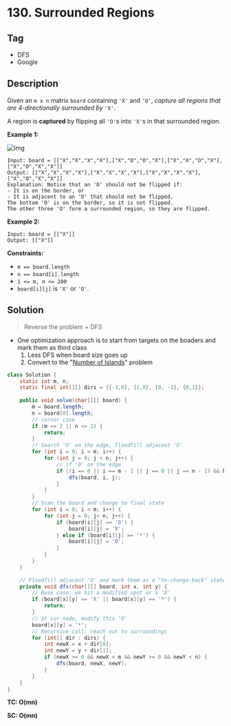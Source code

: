 # 130. Surrounded Regions

## Tag

- DFS
- Google

## Description 

Given an `m x n` matrix `board` containing `'X'` and `'O'`, *capture all regions that are 4-directionally surrounded by* `'X'`.

A region is **captured** by flipping all `'O'`s into `'X'`s in that surrounded region.

 

**Example 1:**

![img](https://assets.leetcode.com/uploads/2021/02/19/xogrid.jpg)

```
Input: board = [["X","X","X","X"],["X","O","O","X"],["X","X","O","X"],["X","O","X","X"]]
Output: [["X","X","X","X"],["X","X","X","X"],["X","X","X","X"],["X","O","X","X"]]
Explanation: Notice that an 'O' should not be flipped if:
- It is on the border, or
- It is adjacent to an 'O' that should not be flipped.
The bottom 'O' is on the border, so it is not flipped.
The other three 'O' form a surrounded region, so they are flipped.
```

**Example 2:**

```
Input: board = [["X"]]
Output: [["X"]]
```

**Constraints:**

- `m == board.length`
- `n == board[i].length`
- `1 <= m, n <= 200`
- `board[i][j]` is `'X'` or `'O'`.



## Solution

> Reverse the problem + DFS

- One optimization approach is to start from targets on the boaders and mark them as third class
  1. Less DFS when board size goes up
  2. Convert to the "<u>Number of Islands</u>" problem

```java
class Solution {
    static int m, n;
    static final int[][] dirs = {{-1,0}, {1,0}, {0, -1}, {0,1}};
    
    public void solve(char[][] board) {
        m = board.length;
        n = board[0].length;
        // corner case
        if (m <= 2 || n <= 2) {
            return;
        }
        // Search 'O' on the edge, floodfill adjacent 'O'
        for (int i = 0; i < m; i++) {
            for (int j = 0; j < n; j++) {
                // if 'O' on the edge
                if ((i == 0 || i == m - 1 || j == 0 || j == n - 1) && board[i][j] == 'O') {
                    dfs(board, i, j);
                }
            }
        }
        // Scan the board and change to final state
        for (int i = 0; i < m; i++) {
            for (int j = 0; j< n; j++) {
                if (board[i][j] == 'O') {
                    board[i][j] = 'X';
                } else if (board[i][j] == '*') {
                    board[i][j] = 'O';
                }
            }
        }
    }
    
    // Floodfill adjacent 'O' and mark them as a "to-change-back" state
    private void dfs(char[][] board, int x, int y) {
        // Base case: we hit a modified spot or a 'X'
        if (board[x][y] == 'X' || board[x][y] == '*') {
            return;
        }
        // at cur node, modify this 'O'
        board[x][y] = '*';
        // Recursive call: reach out to surroundings
        for (int[] dir : dirs) {
            int newX = x + dir[0];
            int newY = y + dir[1];
            if (newX >= 0 && newX < m && newY >= 0 && newY < n) {
                dfs(board, newX, newY);
            }
        }
    }
}
```

**TC: O(mn)**

**SC: O(mn)**



